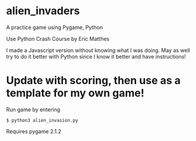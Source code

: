 # alien_invaders
A practice game using Pygame, Python

Use Python Crash Course by Eric Matthes

I made a Javascript version without knowing what I was doing.
May as well try to do it better with Python since I know it better and have instructions!


# Update with scoring, then use as a template for my own game!

Run game by entering

`$ python3 alien_invasion.py `

Requires pygame 2.1.2